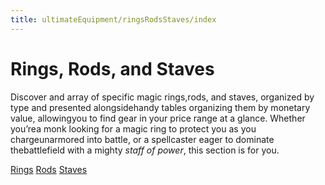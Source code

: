 ```yaml
---
title: ultimateEquipment/ringsRodsStaves/index
---
```

# Rings, Rods, and Staves

Discover and array of specific magic rings,rods, and staves, organized by type and presented alongsidehandy tables organizing them by monetary value, allowingyou to find gear in your price range at a glance. Whether you’rea monk looking for a magic ring to protect you as you chargeunarmored into battle, or a spellcaster eager to dominate thebattlefield with a mighty _staff of power_, this section is for you.

[Rings](ultimateEquipment/ringsRodsStaves/rings.md) [Rods](ultimateEquipment/ringsRodsStaves/rods.md) [Staves](ultimateEquipment/ringsRodsStaves/staves.md)

